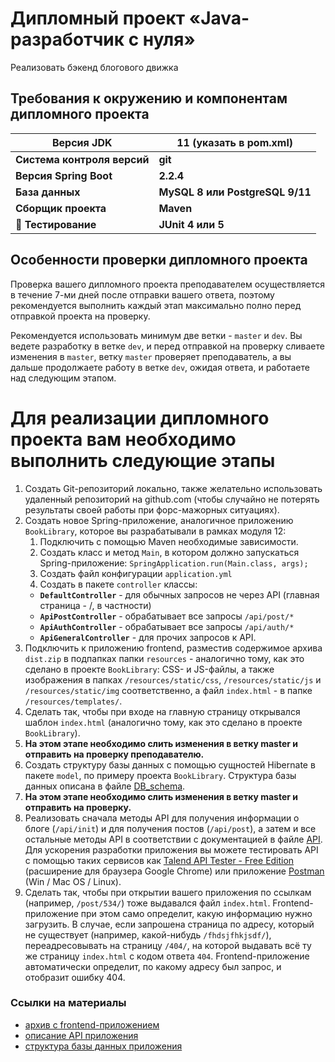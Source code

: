 # Дипломный проект «Java-разработчик c нуля»
Реализовать бэкенд блогового движка

## Требования к окружению и компонентам дипломного проекта
| Версия JDK | 11 (указать в pom.xml) |
|---|----|
| **Система контроля версий** | **git** |
| **Версия Spring Boot** | **2.2.4** |
| **База данных** | **MySQL 8 или PostgreSQL 9/11**|
| **Сборщик проекта** | **Maven**|
| **🌟 Тестирование** | **JUnit 4 или 5** |

## Особенности проверки дипломного проекта
Проверка вашего дипломного проекта преподавателем осуществляется в течение 7-ми дней после отправки вашего ответа, поэтому рекомендуется выполнить каждый этап максимально полно перед отправкой проекта на проверку.

Рекомендуется использовать минимум две ветки - ```master``` и ```dev```. Вы ведете разработку в ветке ```dev```, и перед отправкой на проверку сливаете изменения в ```master```, ветку ```master``` проверяет преподаватель, а вы дальше продолжаете работу в ветке ```dev```, ожидая ответа, и работаете над следующим этапом.

# Для реализации дипломного проекта вам необходимо выполнить следующие этапы
1. Создать Git-репозиторий локально, также желательно использовать удаленный репозиторий на github.com (чтобы случайно не потерять результаты своей работы при форс-мажорных ситуациях).
2. Создать новое Spring-приложение, аналогичное приложению ```BookLibrary```, которое вы разрабатывали в рамках модуля 12:
   1.  Подключить с помощью Maven необходимые зависимости.
   2.  Создать класс и метод ```Main```, в котором должно запускаться Spring-приложение: ```SpringApplication.run(Main.class, args);```
   3.  Создать файл конфигурации ```application.yml```
   4.  Создать в пакете ```controller``` классы:
      -  **```DefaultController```** - для обычных запросов не через API (главная страница - /, в частности)
      -  **```ApiPostController```** - обрабатывает все запросы ```/api/post/*```
      -  **```ApiAuthController```** - обрабатывает все запросы ```/api/auth/*```
      -  **```ApiGeneralController```** - для прочих запросов к API.
3. Подключить к приложению frontend, разместив содержимое архива ```dist.zip``` в подпапках папки ```resources``` - аналогично тому, как это сделано в проекте ```BookLibrary```: CSS- и JS-файлы, а также изображения в папках ```/resources/static/css```, ```/resources/static/js``` и ```/resources/static/img``` соответственно, а файл ```index.html``` - в папке ```/resources/templates/```.
4. Сделать так, чтобы при входе на главную страницу открывался шаблон ```index.html``` (аналогично тому, как это сделано в проекте ```BookLibrary```).
5. **На этом этапе необходимо слить изменения в ветку master и отправить на проверку преподавателю.**
6. Создать структуру базы данных с помощью сущностей Hibernate в пакете ```model```, по примеру проекта ```BookLibrary```. Структура базы данных описана в файле [DB_schema](DB_schema.md).
7. **На этом этапе необходимо слить изменения в ветку master и отправить на проверку.**
8. Реализовать сначала методы API для получения информации о блоге (```/api/init```) и для получения постов (```/api/post```), а затем и все остальные методы API в соответствии с документацией в файле [API](API.md). Для ускорения разработки приложения вы можете тестировать API с помощью таких сервисов как [Talend API Tester - Free Edition](https://chrome.google.com/webstore/detail/talend-api-tester-free-ed/aejoelaoggembcahagimdiliamlcdmfm?hl=ru) (расширение для браузера Google Chrome) или приложение [Postman](https://www.getpostman.com/) (Win / Mac OS / Linux).
9. Сделать так, чтобы при открытии вашего приложения по ссылкам (например, ```/post/534/```) тоже выдавался файл ```index.html```. Frontend-приложение при этом само определит, какую информацию нужно загрузить. В случае, если запрошена страница по адресу, который не существует (например, какой-нибудь ```/fhdsjfhkjsdf/```), переадресовывать на страницу ```/404/```, на которой выдавать всё ту же страницу ```index.html``` с кодом ответа ```404```. Frontend-приложение автоматически определит, по какому адресу был запрос, и отобразит ошибку 404.

### Ссылки на материалы
 - [архив с frontend-приложением](dist-20191230.zip)
 - [описание API приложения](API.md)
 - [структура базы данных приложения](DB_schema.md)
